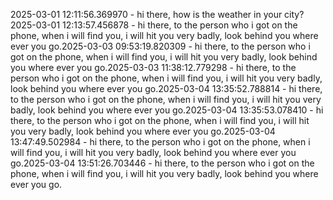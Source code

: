 2025-03-01 12:11:56.369970 - hi there, how is the weather in your city?2025-03-01 12:13:57.456878 - hi there, to the person who i got on the phone, when i will find you, i will hit you very badly, look behind you where ever you go.2025-03-03 09:53:19.820309 - hi there, to the person who i got on the phone, when i will find you, i will hit you very badly, look behind you where ever you go.2025-03-03 11:38:12.779298 - hi there, to the person who i got on the phone, when i will find you, i will hit you very badly, look behind you where ever you go.2025-03-04 13:35:52.788814 - hi there, to the person who i got on the phone, when i will find you, i will hit you very badly, look behind you where ever you go.2025-03-04 13:35:53.078410 - hi there, to the person who i got on the phone, when i will find you, i will hit you very badly, look behind you where ever you go.2025-03-04 13:47:49.502984 - hi there, to the person who i got on the phone, when i will find you, i will hit you very badly, look behind you where ever you go.2025-03-04 13:51:26.703446 - hi there, to the person who i got on the phone, when i will find you, i will hit you very badly, look behind you where ever you go.
